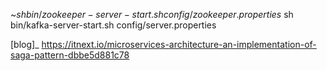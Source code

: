 ~$sh bin/zookeeper-server-start.sh config/zookeeper.properties
~$sh bin/kafka-server-start.sh config/server.properties

[blog]_ https://itnext.io/microservices-architecture-an-implementation-of-saga-pattern-dbbe5d881c78
